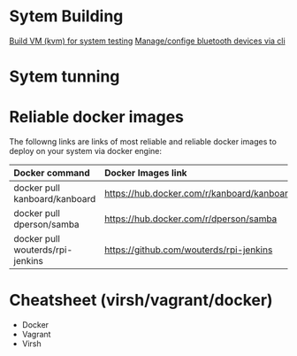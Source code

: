 # Sytem Building
[Build VM (kvm) for system testing](documentation/kvm-related/kvm-building-vm.md)
[Manage/confige bluetooth devices via cli]()
# Sytem tunning


# Reliable docker images
The followng links are links of most reliable and reliable docker images to deploy on your system via docker engine:


| **Docker command**						 	 | **Docker Images link** 												 |
| :----------------------------		 | :----------------------------------------- |
| docker pull kanboard/kanboard		 | https://hub.docker.com/r/kanboard/kanboard | 
| docker pull dperson/samba				 | https://hub.docker.com/r/dperson/samba     |
| docker pull wouterds/rpi-jenkins | https://github.com/wouterds/rpi-jenkins    | 

# Cheatsheet (virsh/vagrant/docker)

* Docker
* Vagrant
* Virsh 
